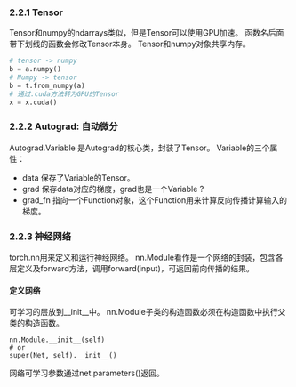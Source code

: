 
### 2.2.1 Tensor
Tensor和numpy的ndarrays类似，但是Tensor可以使用GPU加速。
函数名后面带下划线的函数会修改Tensor本身。
Tensor和numpy对象共享内存。
```python
# tensor -> numpy
b = a.numpy()
# Numpy -> tensor
b = t.from_numpy(a)
# 通过.cuda方法转为GPU的Tensor
x = x.cuda()
```

### 2.2.2 Autograd: 自动微分
Autograd.Variable 是Autograd的核心类，封装了Tensor。
Variable的三个属性：
* data 保存了Variable的Tensor。
* grad 保存data对应的梯度，grad也是一个Variable ?
* grad_fn 指向一个Function对象，这个Function用来计算反向传播计算输入的梯度。


### 2.2.3 神经网络
torch.nn用来定义和运行神经网络。
nn.Module看作是一个网络的封装，包含各层定义及forward方法，调用forward(input)，可返回前向传播的结果。

#### 定义网络
可学习的层放到__init__中。
nn.Module子类的构造函数必须在构造函数中执行父类的构造函数。
```
nn.Module.__init__(self)
# or
super(Net, self).__init__()
```


网络可学习参数通过net.parameters()返回。 


